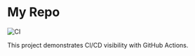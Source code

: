 # My Repo

![CI](https://github.com/Shivanshu20033/my-repo/actions/workflows/ci.yml/badge.svg)

This project demonstrates CI/CD visibility with GitHub Actions.



